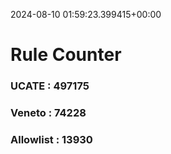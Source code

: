2024-08-10 01:59:23.399415+00:00
# Rule Counter 
 ### UCATE : 497175

 ### Veneto : 74228

 ### Allowlist : 13930
